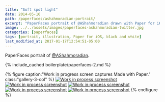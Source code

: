 ```yaml
---
title: "Soft spot light"
date: 2014-05-16
path: /paperfaces/ashahmoradian-portrait/
excerpt: "PaperFaces portrait of @AShahmoradian drawn with Paper for iOS on an iPad."
image: ../../assets/images/paperfaces-ashahmoradian-twitter.jpg
categories: [paperfaces]
tags: [portrait, illustration, Paper for iOS, black and white]
last_modified_at: 2017-01-17T12:54:51-05:00
---
```


PaperFaces portrait of [@AShahmoradian](https://twitter.com/AShahmoradian).

{% include_cached boilerplate/paperfaces-2.md %}

{% figure caption:"Work in progress screen captures Made with Paper." class:"gallery-3-col" %}
[![Work in process screenshot](../../assets/images/paperfaces-ashahmoradian-process-1-600.jpg)](../../assets/images/paperfaces-ashahmoradian-process-1-lg.jpg) [![Work in process screenshot](../../assets/images/paperfaces-ashahmoradian-process-2-600.jpg)](../../assets/images/paperfaces-ashahmoradian-process-2-lg.jpg) [![Work in process screenshot](../../assets/images/paperfaces-ashahmoradian-process-3-600.jpg)](../../assets/images/paperfaces-ashahmoradian-process-3-lg.jpg) [![Work in process screenshot](../../assets/images/paperfaces-ashahmoradian-process-4-600.jpg)](../../assets/images/paperfaces-ashahmoradian-process-4-lg.jpg) [![Work in process screenshot](../../assets/images/paperfaces-ashahmoradian-process-5-600.jpg)](../../assets/images/paperfaces-ashahmoradian-process-5-lg.jpg)
{% endfigure %}
